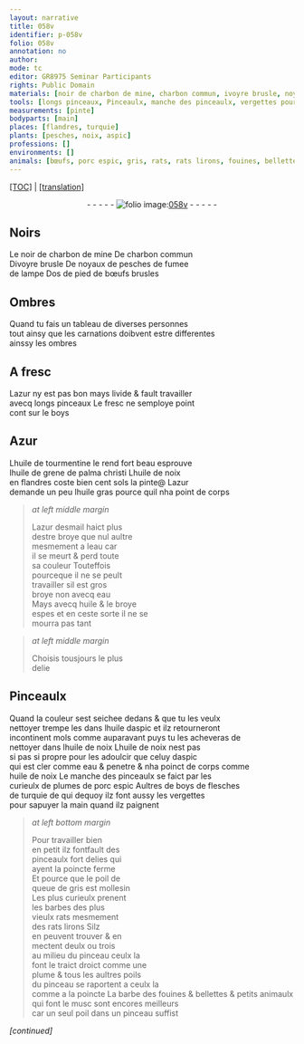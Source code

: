 ```yaml
---
layout: narrative
title: 058v
identifier: p-058v
folio: 058v
annotation: no
author:
mode: tc
editor: GR8975 Seminar Participants
rights: Public Domain
materials: [noir de charbon de mine, charbon commun, ivoyre brusle, noyaux de pesches, fumee de lampe, os de pied de bœufs brusles, azur, boys, Azur, huile de tourmentine, huile de grene de palma christi, huile de noix, huile gras, azur desmail, eau, huile, huile daspic, aspic, plumes de porc espic, boys de flesches de turquie, poil de queue de gris, barbes des plus vieulx rats, plume, poils, barbe des fouines & bellettes & petits animaulx qui font le musc, musc, poil]
tools: [longs pinceaux, Pinceaulx, manche des pinceaulx, vergettes pour sapuyer la main quand ilz paignent, pinceaulx fort delies qui ayent la poincte ferme, pinceau, plume]
measurements: [pinte]
bodyparts: [main]
places: [flandres, turquie]
plants: [pesches, noix, aspic]
professions: []
environments: []
animals: [bœufs, porc espic, gris, rats, rats lirons, fouines, bellettes]
---
```


<p><a href="{{ site.baseurl }}/diplomatic/">[TOC]</a> | <a href="{{ site.baseurl }}/texts/p-058v_tl/" target="_blank">[translation]</a></p><div class="folio" align="center">- - - - - <a href="http://gallica.bnf.fr/ark:/12148/btv1b10500001g/f122.item." target="_blank"><img src="https://cu-mkp.github.io/2017-workshop-edition/assets/photo-icon.png" alt="folio image: " style="display:inline-block; margin-bottom:-3px;"/>058v</a> - - - - - </div>  
  

## Noirs

 
Le <span class="m">noir de charbon de mine</span> De <span class="m">charbon commun</span><br/> D<span class="m">ivoyre brusle</span> De <span class="m">noyaux de <span class="pa">pesches</span></span> de <span class="m">fumee<br/> de lampe</span> D<span class="m">os de pied de <span class="al">bœufs</span> brusles</span>
 
 
  

## Ombres

 
Quand tu fais un tableau de diverses personnes<br/> tout ainsy que les carnations doibvent estre differentes<br/> ainssy les ombres

 
  

## A fresc

 
L<span class="m">azur</span> ny est pas bon mays livide & fault travailler<br/> avecq <span class="tl">longs pinceaux</span> Le fresc ne semploye point<br/> <span class="del">cont</span> sur le <span class="m">boys</span>
 
 
  

## <span class="m">Azur</span>

 
L<span class="m">huile de tourmentine</span> le rend fort beau esprouve<br/> l<span class="m">huile de grene de palma christi</span> L<span class="m">huile de <span class="pa">noix</span></span><br/> en <span class="pl">flandres</span> coste bien cent <span class="cn">sols</span> la <span class="ms">pinte</span>@ L<span class="m">azur</span><br/> demande un peu l<span class="m">huile gras</span> pource quil nha point de corps
 
> *at left middle margin*
> 
> 
>   L<span class="m">azur desmail</span> haict plus<br/> destre broye que nul aultre<br/> mesmement a l<span class="m">eau</span> car<br/> il se meurt & perd toute<br/> sa couleur Touteffois<br/> pourceque il ne se peult<br/> travailler sil est gros<br/> broye non avecq <span class="m">eau</span><br/> Mays avecq <span class="m">huile</span> & le broye<br/> espes et en ceste sorte il ne se<br/> mourra pas tant 
 
> *at left middle margin*
> 
> 
>   Choisis tousjours le plus<br/> delie
 
 
  

## <span class="tl">Pinceaulx</span>

 
Quand la couleur sest seichee dedans & que tu les veulx<br/> nettoyer trempe les dans l<span class="m">huile d<span class="pa">aspic</span></span> et ilz retourneront<br/> incontinent mols comme auparavant puys tu les acheveras de<br/> nettoyer dans l<span class="m">huile de <span class="pa">noix</span></span> L<span class="m">huile de <span class="pa">noix</span></span> nest pas<br/> <span class="del">si pas</span> si propre pour les adoulcir que celuy d<span class="m"><span class="pa">aspic</span></span><br/> qui est cler comme <span class="m">eau</span> & penetre & nha poinct de corps comme<br/> <span class="m">huile de <span class="pa">noix</span></span> Le <span class="tl">manche des pinceaulx</span> se faict par les<br/> curieulx de <span class="m">plumes de <span class="al">porc espic</span></span> Aultres de <span class="m"><span class="m">boys</span> de flesches<br/> de <span class="pl">turquie</span></span> <span class="del">de qui</span> dequoy ilz font aussy les <span class="tl">vergettes<br/> pour sapuyer la <span class="bp">main</span> quand ilz paignent</span>
 
> *at left bottom margin*
> 
> 
>   Pour travailler bien<br/> en petit ilz <span class="del">font</span>fault des<br/> <span class="tl">pinceaulx fort delies qui<br/> ayent la poincte ferme</span><br/> Et pource que le <span class="m">poil de<br/> queue de <span class="al">gris</span></span> est mollesin<br/> Les plus curieulx prenent<br/> les <span class="m">barbes des plus<br/> vieulx <span class="al">rats</span></span> mesmement<br/> des <span class="al">rats lirons</span> Silz<br/> en peuvent trouver & en<br/> mectent deulx ou trois<br/> au milieu du <span class="tl">pinceau</span> ceulx la<br/> font le traict droict comme une<br/> <span class="tl"><span class="m">plume</span></span> & tous les aultres <span class="m">poils</span><br/> du <span class="tl">pinceau</span> se raportent a ceulx la<br/> comme a la poincte La <span class="m">barbe des <span class="al">fouines</span> & <span class="al">bellettes</span> & petits animaulx qui font le <span class="m">musc</span></span> sont encores meilleurs<br/> car un seul <span class="m">poil</span> dans un <span class="tl">pinceau</span> suffist
 
*[continued]*
 
